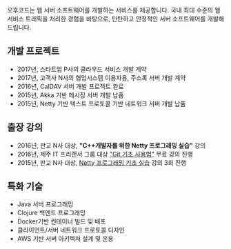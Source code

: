 오후코드는 웹 서버 소프트웨어를 개발하는 서비스를 제공합니다. 국내 최대 수준의 웹서비스 트래픽을 처리한 경험을 바탕으로, 탄탄하고 안정적인 서버 소프트웨어를 개발해드립니다.

## 개발 프로젝트

* 2017년, 스타트업 P사의 클라우드 서비스 개발 계약
* 2017년, 고객사 N사의 협업시스템 이용자용, 주소록 서버 개발 계약
* 2016년, CalDAV 서버 개발 프로젝트 완료
* 2015년, Akka 기반 메시징 서버 개발 납품
* 2015년, Netty 기반 텍스트 프로토콜 기반 네트워크 서버 개발 납품

## 출장 강의

* 2016년, 판교 N사 대상, __"C++개발자를 위한 Netty 프로그래밍 실습"__ 강의
* 2016년, 제주 IT 프리랜서 그룹 대상 ["Git 기초 사용법"](https://medium.com/happyprogrammer-in-jeju/git-kickstart-발표-후기-58f54582dd67) 무료 강의 진행
* 2015년, 판교 N사 대상, [Netty 프로그래밍 기초 실습](https://medium.com/happyprogrammer-in-jeju/netty-기초-강습-후기-8ba4fdee2518) 강의 3회 진행

## 특화 기술

* Java 서버 프로그래밍
* Clojure 백엔드 프로그래밍
* Docker기반 컨테이너 빌드 및 배포
* 클라이언트/서버 네트워크 프로토콜 디자인
* AWS 기반 서버 아키텍쳐 설계 및 운용
